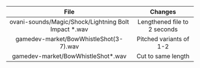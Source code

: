 |                         File                          |           Changes            |
| :---------------------------------------------------: | :--------------------------: |
| ovani-sounds/Magic/Shock/Lightning Bolt Impact \*.wav | Lengthened file to 2 seconds |
|        gamedev-market/BowWhistleShot(3-7).wav         |   Pitched variants of 1-2    |
|          gamedev-market/BowWhistleShot\*.wav          |      Cut to same length      |
